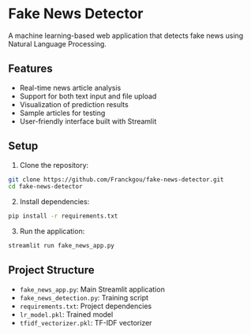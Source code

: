 # Fake News Detector

A machine learning-based web application that detects fake news using Natural Language Processing.

## Features

- Real-time news article analysis
- Support for both text input and file upload
- Visualization of prediction results
- Sample articles for testing
- User-friendly interface built with Streamlit

## Setup

1. Clone the repository:

```bash
git clone https://github.com/Franckgou/fake-news-detector.git
cd fake-news-detector
```

2. Install dependencies:

```bash
pip install -r requirements.txt
```

3. Run the application:

```bash
streamlit run fake_news_app.py
```

## Project Structure

- `fake_news_app.py`: Main Streamlit application
- `fake_news_detection.py`: Training script
- `requirements.txt`: Project dependencies
- `lr_model.pkl`: Trained model
- `tfidf_vectorizer.pkl`: TF-IDF vectorizer
